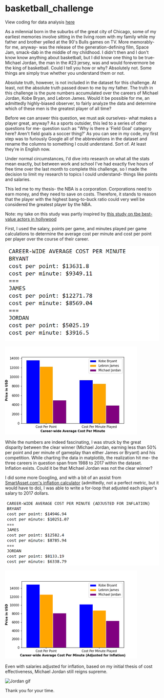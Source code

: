 # basketball_challenge
 
View coding for data analysis [here](https://github.com/kehull/basketball_challenge/blob/main/Untitled.ipynb)

As a milennial born in the suburbs of the great city of Chicago, some of my earliest memories involve sitting in the living room with my family while my father and brother yelled at the 90's Bulls games on TV. More memorably- for me, anyway- was the release of the generation-defining film, Space Jam, smack-dab in the middle of my childhood. I didn't then and I don't know know anything about basketball, but I did know one thing to be true- Michael Jordan, the man in the #23 jersey, was and would forevermore be the king of basketball. Could I tell you how or why? Absolutely not. Some things are simply true whether you understand them or not.

Absolute truth, however, is not included in the dataset for this challenge. At least, not the absolute truth passed down to me by my father. The truth in this challenge is the pure numbers accumulated over the careers of Michael Jordan, Kobe Bryan, and Lebron James. Would it be possible for me, an admittedly highly-biased observer, to fairly analyze the data and determine which of these men is the greatest player of all time?

Before we can answer this question, we must ask ourselves- what makes a player great, anyway? As a sports outsider, this led to a series of other questions for me- question such as "Why is there a 'Field Goal' category here? Aren't field goals a soccer thing?' As you can see in my code, my first step was to furiously Google all of the abbreviations in the dataset and rename the columns to something I could understand. Sort of. At least they're in English now.

Under normal circumstances, I'd dive into research on what all the stats mean exactly, but between work and school I've had exactly five hours of free time over the last month to complete this challenge, so I made the decision to limit my research to topics I could understand- things like points and salaries.

This led me to my thesis- the NBA is a corporation. Corporations need to earn money, and they need to save on costs. Therefore, it stands to reason that the player with the highest bang-to-buck ratio could very well be considered the greatest player by the NBA.

Note: my take on this study was partly inspired by [this study on tbe best-value actors in hollywood](https://www.statista.com/statistics/649757/best-value-actors-in-hollywood/#:~:text=The%20statistic%20presents%20a%20ranking,one%20dollar%20of%20his%20pay.)

First, I used the salary, points per game, and minutes played per game calculations to determine the average cost per minute and cost per point per player over the course of their career.

![](https://github.com/kehull/basketball_challenge/blob/main/images/cost_per_minute.png?raw=true)

![](https://github.com/kehull/basketball_challenge/blob/main/images/raw_plot.jpg?raw=true)

While the numbers are indeed fascinating, I was struck by the great disparity between the clear winner (Michael Jordan, earning less than 50% per point and per minute of gameplay than either James or Bryant) and his competition. While charting the data in matplotlib, the realization hit me- the three careers in question span from 1988 to 2017 within the dataset. Inflation exists. Could it be that Michael Jordan was not the clear winner?

I did some more Googling, and with a bit of an assist from [SmartAsset.com's inflation calculator](https://smartasset.com/investing/inflation-calculator) (admittedly, not a perfect metric, but it would have to do), I was able to write a for-loop that adjusted each player's salary to 2017 dollars.

![](https://github.com/kehull/basketball_challenge/blob/main/images/adj_cost_per_minute.png?raw=true)

![](https://github.com/kehull/basketball_challenge/blob/main/images/adj_plot.png?raw=true)

Even with salaries adjusted for inflation, based on my initial thesis of cost effectiveness, Michael Jordan still reigns supreme.

![Jordan gif](https://media4.giphy.com/media/l46CqLVMWzaJUFPLW/giphy.gif)

Thank you for your time.
